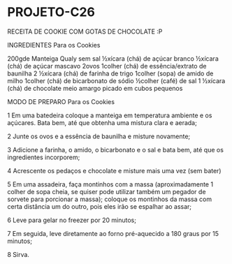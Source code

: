 # PROJETO-C26

RECEITA DE COOKIE COM GOTAS DE CHOCOLATE :P


INGREDIENTES
Para os Cookies

200gde Manteiga Qualy sem sal
½xícara (chá) de açúcar branco
½xícara (chá) de açúcar mascavo
2ovos
1colher (chá) de essência/extrato de baunilha
2 ½xícara (chá) de farinha de trigo
1colher (sopa) de amido de milho
1colher (chá) de bicarbonato de sódio
½colher (café) de sal
1 ½xícara (chá) de chocolate meio amargo picado em cubos pequenos

MODO DE PREPARO
Para os Cookies

1 Em uma batedeira coloque a manteiga em temperatura ambiente e os açúcares. Bata bem, até que obtenha uma mistura clara e aerada;

2 Junte os ovos e a essência de baunilha e misture novamente;

3 Adicione a farinha, o amido, o bicarbonato e o sal e bata bem, até que os ingredientes incorporem;

4 Acrescente os pedaços e chocolate e misture mais uma vez (sem bater)

5 Em uma assadeira, faça montinhos com a massa (aproximadamente 1 colher de sopa cheia, se quiser pode utilizar também um pegador de sorvete para porcionar a massa); coloque os montinhos da massa com certa distância um do outro, pois eles irão se espalhar ao assar;

6 Leve para gelar no freezer por 20 minutos;

7 Em seguida, leve diretamente ao forno pré-aquecido a 180 graus por 15 minutos;

8 Sirva.
